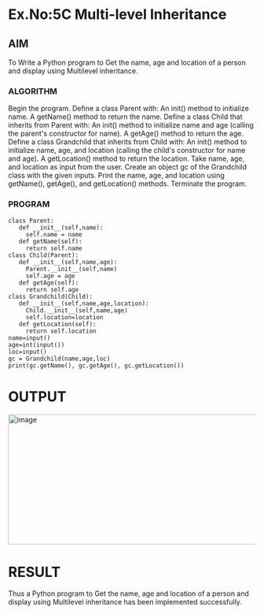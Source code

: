 # Ex.No:5C Multi-level Inheritance
## AIM
To Write a Python program to Get the name, age and location of a person and display using Multilevel inheritance.

### ALGORITHM
Begin the program.
Define a class Parent with: An init() method to initialize name. A getName() method to return the name.
Define a class Child that inherits from Parent with: An init() method to initialize name and age (calling the parent's constructor for name). A getAge() method to return the age.
Define a class Grandchild that inherits from Child with: An init() method to initialize name, age, and location (calling the child's constructor for name and age).
A getLocation() method to return the location.
Take name, age, and location as input from the user.
Create an object gc of the Grandchild class with the given inputs.
Print the name, age, and location using getName(), getAge(), and getLocation() methods.
Terminate the program.
### PROGRAM
```
class Parent:
   def __init__(self,name):
     self.name = name
   def getName(self):
     return self.name
class Child(Parent):
   def __init__(self,name,age):
     Parent.__init__(self,name)
     self.age = age
   def getAge(self):
     return self.age
class Grandchild(Child):
   def __init__(self,name,age,location):
     Child.__init__(self,name,age)
     self.location=location
   def getLocation(self):
     return self.location
name=input()
age=int(input())
loc=input()
gc = Grandchild(name,age,loc)
print(gc.getName(), gc.getAge(), gc.getLocation())
```
# OUTPUT
<img width="1158" height="264" alt="image" src="https://github.com/user-attachments/assets/aaa707b0-73cf-497b-87a1-f6791d07d805" />


# RESULT
Thus a Python program to Get the name, age and location of a person and display using Multilevel inheritance has been implemented successfully.
